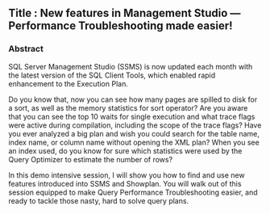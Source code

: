 ## Title : **New features in Management Studio — Performance Troubleshooting made easier!**
### Abstract
SQL Server Management Studio (SSMS) is now updated each month with the latest version of the SQL Client Tools, which enabled rapid enhancement to the Execution Plan.
 
Do you know that,  now you can see how many pages are spilled to disk for a sort, as well as the memory statistics for sort operator? Are you aware that you can see the top 10 waits for single execution and what trace flags were active during compilation, including the scope of the trace flags? Have you ever analyzed a big plan and wish you could search for the table name, index name, or column name without opening the XML plan? When you see an index used, do you know for sure which statistics were used by the Query Optimizer to estimate the number of rows?
 
In this demo intensive session, I will show you how to find and use new features introduced into SSMS and Showplan. You will walk out of this session equipped to make Query Performance Troubleshooting easier, and ready to tackle those nasty, hard to solve query plans.

